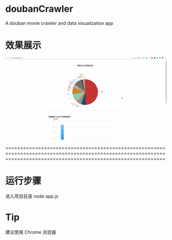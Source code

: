 # doubanCrawler
A douban movie crawler and data visualization app

# 效果展示
<img src="demo/demo.gif" alt="demo"/>

==================================================================================================================================================================

# 运行步骤
进入项目目录
node app.js

# Tip
建议使用 Chrome 浏览器
